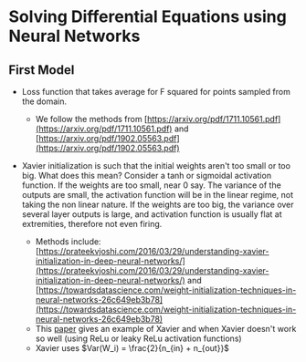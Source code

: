 # Solving Differential Equations using Neural Networks


## First Model

* Loss function that takes average for F squared for points sampled from the domain.
    - We follow the methods from [https://arxiv.org/pdf/1711.10561.pdf](https://arxiv.org/pdf/1711.10561.pdf) and [https://arxiv.org/pdf/1902.05563.pdf](https://arxiv.org/pdf/1902.05563.pdf)

* Xavier initialization is such that the initial weights aren't too small or too big. What does this mean? Consider a tanh or sigmoidal activation function. If the weights are too small, near 0 say. The variance of the outputs are small, the activation function will be in the linear regime, not taking the non linear nature. If the weights are too big, the variance over several layer outputs is large, and activation function is usually flat at extremities, therefore not even firing.
    - Methods include: [https://prateekvjoshi.com/2016/03/29/understanding-xavier-initialization-in-deep-neural-networks/](https://prateekvjoshi.com/2016/03/29/understanding-xavier-initialization-in-deep-neural-networks/) and [https://towardsdatascience.com/weight-initialization-techniques-in-neural-networks-26c649eb3b78](https://towardsdatascience.com/weight-initialization-techniques-in-neural-networks-26c649eb3b78)
    - This [paper](https://arxiv.org/pdf/1502.01852.pdf) gives an example of Xavier and when Xavier doesn't work so well (using ReLu or leaky ReLu activation functions)
    - Xavier uses $Var(W_i) = \frac{2}{n_{in} + n_{out}}$
